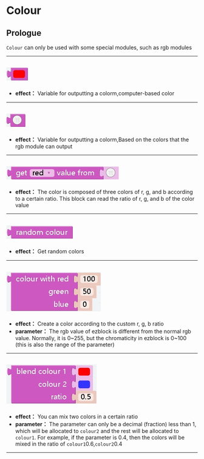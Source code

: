 # Colour

## Prologue
`Colour` can only be used with some special modules, such as rgb 
modules
***

## ![a](./img/colour/fanc.jpg)
- **effect：** Variable for outputting a colorm,computer-based color
***

## ![a](./img/colour/yuanc.jpg)
- **effect：** Variable for outputting a colorm,Based on the colors that the rgb module can output
***

## ![a](./img/colour/getredvalue.jpg)
- **effect：** The color is composed of three colors of r, g, and b according to a certain ratio. This block can read the ratio of r, g, and b of the color value
***

## ![a](./img/colour/randomcolour.jpg)
- **effect：** Get random colors
***

## ![a](./img/colour/colourwithred.jpg)
- **effect：** Create a color according to the custom r, g, b ratio
- **parameter：** The rgb value of ezblock is different from the normal rgb value. Normally, it is 0~255, but the chromaticity in ezblock is 0~100 (this is also the range of the parameter)
***

## ![a](./img/colour/blendcolour.jpg)
- **effect：** You can mix two colors in a certain ratio
- **parameter：** The parameter can only be a decimal (fraction) less than 1, which will be allocated to `colour2` and the rest will be allocated to `colour1`. For example, if the parameter is 0.4, then the colors will be mixed in the ratio of `colour1`0.6,`colour2`0.4
***

